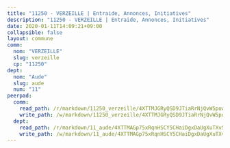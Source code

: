```yaml
---
title: "11250 - VERZEILLE | Entraide, Annonces, Initiatives"
description: "11250 - VERZEILLE | Entraide, Annonces, Initiatives"
date: 2020-01-11T14:09:21+09:00
collapsible: false
layout: commune
comm:
  nom: "VERZEILLE"
  slug: verzeille
  cp: "11250"
dept:
  nom: "Aude"
  slug: aude
  num: "11"
peerpad:
  comm:
    read_path: /r/markdown/11250_verzeille/4XTTMJGRyQSD9JTiaRrNjQvW5powjQM4fmTwQ1ULe7VRz8mJh
    write_path: /w/markdown/11250_verzeille/4XTTMJGRyQSD9JTiaRrNjQvW5powjQM4fmTwQ1ULe7VRz8mJh-K3TgUawdEQqbG5foe4Qdgjmi55jQ6TQVRsQR94SNLLcQRxtBSP5GwpQnBT6K14TYhFz6tMV1ZDi8gsgGZXL96vrVvevTRFDBm6MSi9VRemFP9qSYaCMxFqT3HSp1eyHsAqp7dC2u
  dept:
    read_path: /r/markdown/11_aude/4XTTMAGp75xRqnHSCY5CHaiDgxDaUgXuTXvSZDHnY1JdjJiUk
    write_path: /w/markdown/11_aude/4XTTMAGp75xRqnHSCY5CHaiDgxDaUgXuTXvSZDHnY1JdjJiUk-K3TgUenjCPDfs1W21bst2JvrPDW324QBfMvPid11puzXxXGQEeNw9p4QtfnUhSn4LYSwR6UDBQmdr3wFq2CDRGqNz2QynSm58zgCpz2PKP6Y24UTpxW22MudfeZ339ZPKnHm6XTr
---
```


